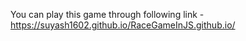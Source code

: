 You can play this game through following link -
https://suyash1602.github.io/RaceGameInJS.github.io/
